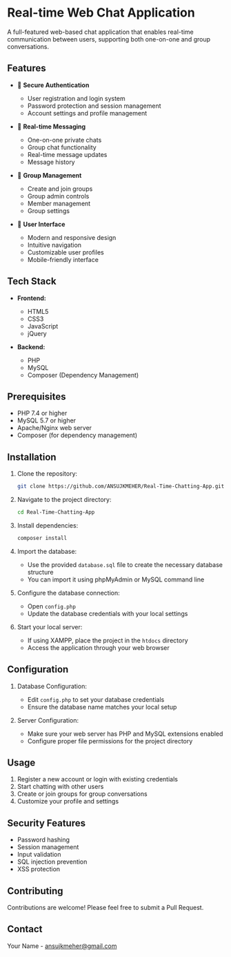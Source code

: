 # Real-time Web Chat Application

A full-featured web-based chat application that enables real-time communication between users, supporting both one-on-one and group conversations.

## Features

- 🔐 **Secure Authentication**
  - User registration and login system
  - Password protection and session management
  - Account settings and profile management

- 💬 **Real-time Messaging**
  - One-on-one private chats
  - Group chat functionality
  - Real-time message updates
  - Message history

- 👥 **Group Management**
  - Create and join groups
  - Group admin controls
  - Member management
  - Group settings

- 🎨 **User Interface**
  - Modern and responsive design
  - Intuitive navigation
  - Customizable user profiles
  - Mobile-friendly interface

## Tech Stack

- **Frontend:**
  - HTML5
  - CSS3
  - JavaScript
  - jQuery

- **Backend:**
  - PHP
  - MySQL
  - Composer (Dependency Management)

## Prerequisites

- PHP 7.4 or higher
- MySQL 5.7 or higher
- Apache/Nginx web server
- Composer (for dependency management)

## Installation

1. Clone the repository:
   ```bash
   git clone https://github.com/ANSUJKMEHER/Real-Time-Chatting-App.git
   ```

2. Navigate to the project directory:
   ```bash
   cd Real-Time-Chatting-App
   ```

3. Install dependencies:
   ```bash
   composer install
   ```

4. Import the database:
   - Use the provided `database.sql` file to create the necessary database structure
   - You can import it using phpMyAdmin or MySQL command line

5. Configure the database connection:
   - Open `config.php`
   - Update the database credentials with your local settings

6. Start your local server:
   - If using XAMPP, place the project in the `htdocs` directory
   - Access the application through your web browser

## Configuration

1. Database Configuration:
   - Edit `config.php` to set your database credentials
   - Ensure the database name matches your local setup

2. Server Configuration:
   - Make sure your web server has PHP and MySQL extensions enabled
   - Configure proper file permissions for the project directory

## Usage

1. Register a new account or login with existing credentials
2. Start chatting with other users
3. Create or join groups for group conversations
4. Customize your profile and settings

## Security Features

- Password hashing
- Session management
- Input validation
- SQL injection prevention
- XSS protection

## Contributing

Contributions are welcome! Please feel free to submit a Pull Request.


## Contact

Your Name - ansujkmeher@gmail.com
